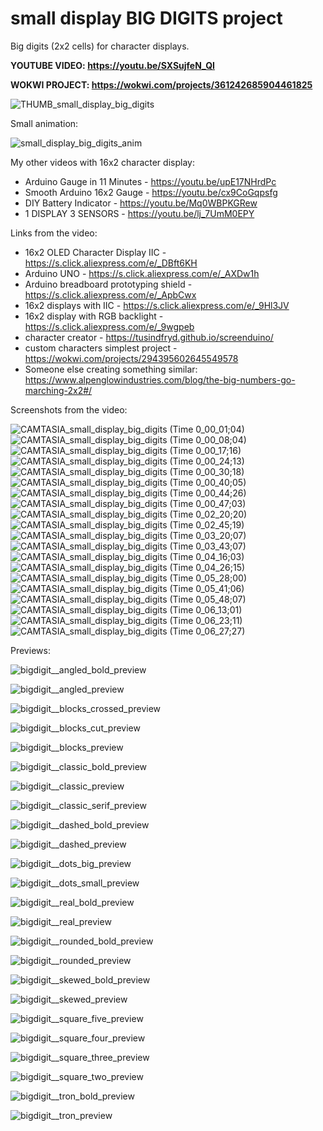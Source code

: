 # small display BIG DIGITS project
Big digits (2x2 cells) for character displays.

**YOUTUBE VIDEO: https://youtu.be/SXSujfeN_QI**


**WOKWI PROJECT: https://wokwi.com/projects/361242685904461825**


![THUMB_small_display_big_digits](https://user-images.githubusercontent.com/117754156/230304734-3f563254-66ea-4ea5-9017-b031ce49402b.jpg)

Small animation:


![small_display_big_digits_anim](https://user-images.githubusercontent.com/117754156/230313284-92f02e45-cf21-48fd-9ea0-a0181b40c4f1.gif)





My other videos with 16x2 character display:
- Arduino Gauge in 11 Minutes - https://youtu.be/upE17NHrdPc
- Smooth Arduino 16x2 Gauge - https://youtu.be/cx9CoGqpsfg
- DIY Battery Indicator - https://youtu.be/Mq0WBPKGRew
- 1 DISPLAY 3 SENSORS - https://youtu.be/lj_7UmM0EPY

Links from the video:
- 16x2 OLED Character Display IIC - https://s.click.aliexpress.com/e/_DBft6KH
- Arduino UNO - https://s.click.aliexpress.com/e/_AXDw1h
- Arduino breadboard prototyping shield - https://s.click.aliexpress.com/e/_ApbCwx
- 16x2 displays with IIC - https://s.click.aliexpress.com/e/_9Hl3JV
- 16x2 display with RGB backlight - https://s.click.aliexpress.com/e/_9wgpeb
- character creator - https://tusindfryd.github.io/screenduino/
- custom characters simplest project - https://wokwi.com/projects/294395602645549578
- Someone else creating something similar: https://www.alpenglowindustries.com/blog/the-big-numbers-go-marching-2x2#/




Screenshots from the video:

![CAMTASIA_small_display_big_digits (Time 0_00_01;04)](https://user-images.githubusercontent.com/117754156/230296814-431984c4-70a9-4c85-a35e-9e12020a47b1.jpg)
![CAMTASIA_small_display_big_digits (Time 0_00_08;04)](https://user-images.githubusercontent.com/117754156/230296829-0aea22ec-64da-4251-bfc0-5bbacfc92c3e.jpg)
![CAMTASIA_small_display_big_digits (Time 0_00_17;16)](https://user-images.githubusercontent.com/117754156/230296852-f2654d20-46c9-471b-84f7-3033ca376734.jpg)
![CAMTASIA_small_display_big_digits (Time 0_00_24;13)](https://user-images.githubusercontent.com/117754156/230296867-9a6999c5-d503-4a1d-a505-0b05387d5361.jpg)
![CAMTASIA_small_display_big_digits (Time 0_00_30;18)](https://user-images.githubusercontent.com/117754156/230296892-04793e57-1157-4b97-944d-2ef2b764676b.jpg)
![CAMTASIA_small_display_big_digits (Time 0_00_40;05)](https://user-images.githubusercontent.com/117754156/230296911-985aed56-3bde-4f8b-a658-dbfd6d884a94.jpg)
![CAMTASIA_small_display_big_digits (Time 0_00_44;26)](https://user-images.githubusercontent.com/117754156/230296928-1390b6fb-e01b-468e-9fe1-d71ae0e3fa9e.jpg)
![CAMTASIA_small_display_big_digits (Time 0_00_47;03)](https://user-images.githubusercontent.com/117754156/230296938-0639bf5d-7af5-45c3-b8d6-a790aa52849b.jpg)
![CAMTASIA_small_display_big_digits (Time 0_02_20;20)](https://user-images.githubusercontent.com/117754156/230296953-4d1d8aa7-e744-40b0-9538-fed0d2e8fc30.jpg)
![CAMTASIA_small_display_big_digits (Time 0_02_45;19)](https://user-images.githubusercontent.com/117754156/230296967-427a79da-4c53-43b4-bec8-73c393ea5488.jpg)
![CAMTASIA_small_display_big_digits (Time 0_03_20;07)](https://user-images.githubusercontent.com/117754156/230296972-ec01e0e7-a4ee-4e0c-a0dd-12909377e6c9.jpg)
![CAMTASIA_small_display_big_digits (Time 0_03_43;07)](https://user-images.githubusercontent.com/117754156/230296983-43744456-bb58-4ef2-938b-2d15e8c8ec66.jpg)
![CAMTASIA_small_display_big_digits (Time 0_04_16;03)](https://user-images.githubusercontent.com/117754156/230297000-adb1c92b-6031-4678-b75a-919bf3d18da5.jpg)
![CAMTASIA_small_display_big_digits (Time 0_04_26;15)](https://user-images.githubusercontent.com/117754156/230297013-feaf630a-8787-4639-8413-88c5c9b17a03.jpg)
![CAMTASIA_small_display_big_digits (Time 0_05_28;00)](https://user-images.githubusercontent.com/117754156/230297022-3bdefbfd-26f5-4234-94ec-7e383275c56b.jpg)
![CAMTASIA_small_display_big_digits (Time 0_05_41;06)](https://user-images.githubusercontent.com/117754156/230297035-1c547716-3a3f-4de0-800a-e1af9ff6d1fa.jpg)
![CAMTASIA_small_display_big_digits (Time 0_05_48;07)](https://user-images.githubusercontent.com/117754156/230297039-b43b18de-709d-42e9-95f1-3ba87a23e998.jpg)
![CAMTASIA_small_display_big_digits (Time 0_06_13;01)](https://user-images.githubusercontent.com/117754156/230297053-ec0dc7f5-4ef1-4807-b1f2-a4b963abefbc.jpg)
![CAMTASIA_small_display_big_digits (Time 0_06_23;11)](https://user-images.githubusercontent.com/117754156/230297068-c4a38b85-e047-44c2-b6f3-3be200846a89.jpg)
![CAMTASIA_small_display_big_digits (Time 0_06_27;27)](https://user-images.githubusercontent.com/117754156/230297079-e658c2c8-b056-4931-901e-7915f0e82f68.jpg)









Previews:

![bigdigit__angled_bold_preview](https://user-images.githubusercontent.com/117754156/229797191-1ee53348-3114-4c99-897b-280f9455144a.png)


![bigdigit__angled_preview](https://user-images.githubusercontent.com/117754156/229797195-3d741a74-d5f2-456c-aa38-d7b610106069.png)


![bigdigit__blocks_crossed_preview](https://user-images.githubusercontent.com/117754156/229797198-fac76240-c2ae-4298-bb6b-ed93cb9ab916.png)


![bigdigit__blocks_cut_preview](https://user-images.githubusercontent.com/117754156/229797200-1c316acb-6daf-4b54-96e8-bbc355deb719.png)


![bigdigit__blocks_preview](https://user-images.githubusercontent.com/117754156/229797204-27f7fcb6-1601-4aae-83f0-45834c099a9b.png)


![bigdigit__classic_bold_preview](https://user-images.githubusercontent.com/117754156/229797207-2a33ec24-f668-4145-ade2-d8356f4b7019.png)


![bigdigit__classic_preview](https://user-images.githubusercontent.com/117754156/229797209-f002db57-03e5-4942-bbb1-1374aa876395.png)


![bigdigit__classic_serif_preview](https://user-images.githubusercontent.com/117754156/229797214-24715b29-2e13-4708-b4f7-c77b2842dcfa.png)


![bigdigit__dashed_bold_preview](https://user-images.githubusercontent.com/117754156/229797215-a7938414-53e4-4254-a1d3-bdcc61061c3b.png)


![bigdigit__dashed_preview](https://user-images.githubusercontent.com/117754156/229797219-599f9bd4-7470-488c-bba9-ba2db38972aa.png)


![bigdigit__dots_big_preview](https://user-images.githubusercontent.com/117754156/229797221-53404768-6613-41e5-9ab5-47f508151dbf.png)


![bigdigit__dots_small_preview](https://user-images.githubusercontent.com/117754156/229797224-691f558e-631f-4635-a47e-c5e3d538f0a4.png)


![bigdigit__real_bold_preview](https://user-images.githubusercontent.com/117754156/229797226-6424616f-edf2-4883-92fe-7b5fc0a3f894.png)


![bigdigit__real_preview](https://user-images.githubusercontent.com/117754156/229797228-1f8843ed-ebdd-4ddc-98f7-7009c8a8762a.png)


![bigdigit__rounded_bold_preview](https://user-images.githubusercontent.com/117754156/229797230-1ada5a6c-c259-451b-8e7e-cd508aade6fc.png)


![bigdigit__rounded_preview](https://user-images.githubusercontent.com/117754156/229797233-425db743-6274-469d-b92f-5f18df3def1f.png)


![bigdigit__skewed_bold_preview](https://user-images.githubusercontent.com/117754156/229797235-61665935-a2e7-4a85-a211-fd266ac34f25.png)


![bigdigit__skewed_preview](https://user-images.githubusercontent.com/117754156/229797239-9864a62e-36ea-40da-b2e9-a46144495c01.png)


![bigdigit__square_five_preview](https://user-images.githubusercontent.com/117754156/229797242-c561aff5-13f7-45c2-a19f-9f639362822c.png)


![bigdigit__square_four_preview](https://user-images.githubusercontent.com/117754156/229797244-c38ad7a7-0113-4b9d-8568-77dbea49660d.png)


![bigdigit__square_three_preview](https://user-images.githubusercontent.com/117754156/229797246-4ef8b4bc-28b1-40cd-95e7-8ae85ea7d778.png)


![bigdigit__square_two_preview](https://user-images.githubusercontent.com/117754156/229797247-b31fb5b6-2350-4855-a4cf-b9c74eda33fb.png)


![bigdigit__tron_bold_preview](https://user-images.githubusercontent.com/117754156/229797250-00541532-1c57-4666-840e-ce649f36782a.png)


![bigdigit__tron_preview](https://user-images.githubusercontent.com/117754156/229797255-e938fcc0-9433-402e-8a34-412bc11cbbd8.png)
